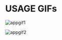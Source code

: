 # USAGE GIFs

![appgif1](https://user-images.githubusercontent.com/20113585/76545249-3530fa00-6468-11ea-9c0f-5eb22fe82f84.gif)

![appgif2](https://user-images.githubusercontent.com/20113585/76545361-66112f00-6468-11ea-961b-fa7a2b3c4a6d.gif)
